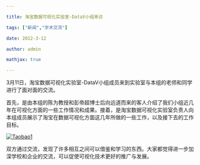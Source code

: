 ```yaml
---

title: 淘宝数据可视化实验室-DataV小组来访

tags: ["新闻","学术交流"]

date: 2012-3-12

author: admin

mathjax: true

---
```


3月11日，淘宝数据可视化实验室-DataV小组成员来到实验室与本组的老师和同学进行了面对面的交流。

首先，是由本组的陈为教授和彭帝超博士后向远道而来的客人介绍了我们小组近几年在可视化方面的一些工作情况和成果。接着，是淘宝数据可视化实验室负责人向本组成员展示了淘宝在数据可视化方面这几年所做的一些工作，以及接下去的工作目标。

[![Taobao1](http://www.cad.zju.edu.cn/home/vagwiki/wordpress/wp-content/uploads/2012/06/Taobao1.jpg)](http://www.cad.zju.edu.cn/home/vagwiki/wordpress/wp-content/uploads/2012/06/Taobao1.jpg)



双方通过交流，发现了许多相互之间可以借鉴和学习的东西。大家都觉得进一步加深学校和企业的交流，可以促使可视化技术更好的推广与发展。